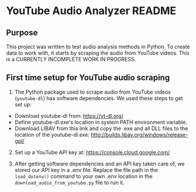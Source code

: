 # YouTube Audio Analyzer README

## Purpose
This project was written to test audio analysis methods in Python. 
To create data to work with, it starts by scraping the audio from YouTube videos.
This is a CURRENTLY INCOMPLETE WORK IN PROGRESS.

## First time setup for YouTube audio scraping
1. The Python package used to scrape audio from YouTube videos (`youtube-dl`) has software dependencies. We used these steps to get set up:
  * Download youtube-dl from: https://yt-dl.org/
  * Define youtube-dl.exe's location in system PATH environment variable.
  * Download LIBAV from this link and copy the .exe and all DLL files to the location of the youtube-dl.exe: http://builds.libav.org/windows/release-gpl/

2. Set up a YouTube API key at:
https://console.cloud.google.com/

3. After getting software dependencies and an API key taken care of, we stored our API key in a .env file. Replace the file path in the `load_dotenv()` command to your own .env location in the `download_audio_from_youtube.py` file to run it.
